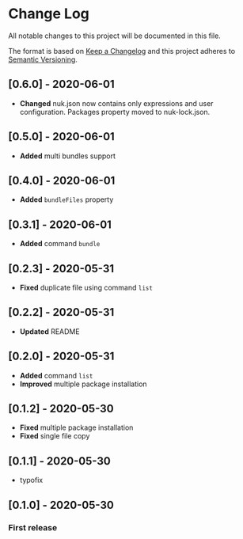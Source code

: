 # Change Log
All notable changes to this project will be documented in this file.

The format is based on [Keep a Changelog](http://keepachangelog.com/)
and this project adheres to [Semantic Versioning](http://semver.org/).

## [0.6.0] - 2020-06-01
- **Changed** nuk.json now contains only expressions and user configuration. Packages property moved to nuk-lock.json.

## [0.5.0] - 2020-06-01
- **Added** multi bundles support

## [0.4.0] - 2020-06-01
- **Added** `bundleFiles` property

## [0.3.1] - 2020-06-01
- **Added** command `bundle`

## [0.2.3] - 2020-05-31
- **Fixed** duplicate file using command `list`

## [0.2.2] - 2020-05-31
- **Updated** README

## [0.2.0] - 2020-05-31
- **Added** command `list`
- **Improved** multiple package installation

## [0.1.2] - 2020-05-30
- **Fixed** multiple package installation
- **Fixed** single file copy

## [0.1.1] - 2020-05-30
- typofix

## [0.1.0] - 2020-05-30
### First release